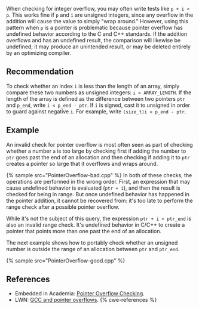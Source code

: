 When checking for integer overflow, you may often write tests like `p + i < p`. This works fine if `p` and `i` are unsigned integers, since any overflow in the addition will cause the value to simply "wrap around." However, using this pattern when `p` is a pointer is problematic because pointer overflow has undefined behavior according to the C and C++ standards. If the addition overflows and has an undefined result, the comparison will likewise be undefined; it may produce an unintended result, or may be deleted entirely by an optimizing compiler.


## Recommendation
To check whether an index `i` is less than the length of an array, simply compare these two numbers as unsigned integers: `i < ARRAY_LENGTH`. If the length of the array is defined as the difference between two pointers `ptr` and `p_end`, write `i < p_end - ptr`. If `i` is signed, cast it to unsigned in order to guard against negative `i`. For example, write `(size_t)i < p_end - ptr`.


## Example
An invalid check for pointer overflow is most often seen as part of checking whether a number `a` is too large by checking first if adding the number to `ptr` goes past the end of an allocation and then checking if adding it to `ptr` creates a pointer so large that it overflows and wraps around.

{% sample src="PointerOverflow-bad.cpp" %}
In both of these checks, the operations are performed in the wrong order. First, an expression that may cause undefined behavior is evaluated (`ptr + i`), and then the result is checked for being in range. But once undefined behavior has happened in the pointer addition, it cannot be recovered from: it's too late to perform the range check after a possible pointer overflow.

While it's not the subject of this query, the expression `ptr + i < ptr_end` is also an invalid range check. It's undefined behavior in C/C++ to create a pointer that points more than one past the end of an allocation.

The next example shows how to portably check whether an unsigned number is outside the range of an allocation between `ptr` and `ptr_end`.

{% sample src="PointerOverflow-good.cpp" %}

## References
* Embedded in Academia: [Pointer Overflow Checking](https://blog.regehr.org/archives/1395).
* LWN: [GCC and pointer overflows](https://lwn.net/Articles/278137/).
{% cwe-references %}
